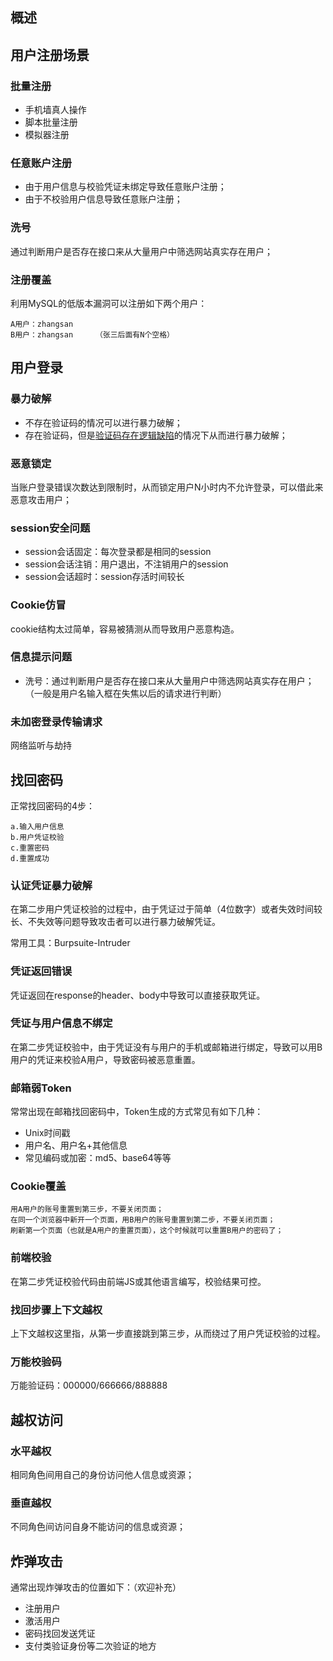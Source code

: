 ## 概述

## 用户注册场景
### 批量注册
* 手机墙真人操作
* 脚本批量注册
* 模拟器注册

### 任意账户注册
* 由于用户信息与校验凭证未绑定导致任意账户注册；
* 由于不校验用户信息导致任意账户注册；

### 洗号
通过判断用户是否存在接口来从大量用户中筛选网站真实存在用户；

### 注册覆盖
利用MySQL的低版本漏洞可以注册如下两个用户：

```
A用户：zhangsan
B用户：zhangsan     （张三后面有N个空格）
```

## 用户登录
### 暴力破解
* 不存在验证码的情况可以进行暴力破解；
* 存在验证码，但是[验证码存在逻辑缺陷](https://github.com/bloodzer0/Enterprise_Security_Build--Open_Source/blob/master/Application%20Security/Web%20Vulnerability/%E9%AA%8C%E8%AF%81%E7%A0%81%E5%AE%89%E5%85%A8%E6%80%BB%E7%BB%93.md)的情况下从而进行暴力破解；

### 恶意锁定
当账户登录错误次数达到限制时，从而锁定用户N小时内不允许登录，可以借此来恶意攻击用户；

### session安全问题
* session会话固定：每次登录都是相同的session
* session会话注销：用户退出，不注销用户的session
* session会话超时：session存活时间较长

### Cookie仿冒
cookie结构太过简单，容易被猜测从而导致用户恶意构造。

### 信息提示问题
* 洗号：通过判断用户是否存在接口来从大量用户中筛选网站真实存在用户；（一般是用户名输入框在失焦以后的请求进行判断）

### 未加密登录传输请求
网络监听与劫持

## 找回密码
正常找回密码的4步：

```
a.输入用户信息
b.用户凭证校验
c.重置密码
d.重置成功
```
### 认证凭证暴力破解
在第二步用户凭证校验的过程中，由于凭证过于简单（4位数字）或者失效时间较长、不失效等问题导致攻击者可以进行暴力破解凭证。

常用工具：Burpsuite-Intruder

### 凭证返回错误
凭证返回在response的header、body中导致可以直接获取凭证。

### 凭证与用户信息不绑定
在第二步凭证校验中，由于凭证没有与用户的手机或邮箱进行绑定，导致可以用B用户的凭证来校验A用户，导致密码被恶意重置。

### 邮箱弱Token
常常出现在邮箱找回密码中，Token生成的方式常见有如下几种：

* Unix时间戳
* 用户名、用户名+其他信息
* 常见编码或加密：md5、base64等等

### Cookie覆盖
```
用A用户的账号重置到第三步，不要关闭页面；
在同一个浏览器中新开一个页面，用B用户的账号重置到第二步，不要关闭页面；
刷新第一个页面（也就是A用户的重置页面），这个时候就可以重置B用户的密码了；
```

### 前端校验
在第二步凭证校验代码由前端JS或其他语言编写，校验结果可控。


### 找回步骤上下文越权
上下文越权这里指，从第一步直接跳到第三步，从而绕过了用户凭证校验的过程。

### 万能校验码
万能验证码：000000/666666/888888

## 越权访问
### 水平越权
相同角色间用自己的身份访问他人信息或资源；

### 垂直越权
不同角色间访问自身不能访问的信息或资源；

## 炸弹攻击
通常出现炸弹攻击的位置如下：（欢迎补充）

* 注册用户
* 激活用户
* 密码找回发送凭证
* 支付类验证身份等二次验证的地方
